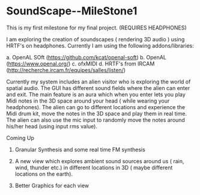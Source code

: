 # SoundScape--MileStone1
This is my first milestone for my final project. (REQUIRES HEADPHONES)

I am exploring the creation of soundscapes ( rendering 3D audio ) using HRTF's on headphones. Currently I am using the following addons/libraries:

a. OpenAL SOft (https://github.com/kcat/openal-soft)
b. OpenAL (https://www.openal.org/)
c. ofxMIDI
d. HRTF's from IRCAM  (http://recherche.ircam.fr/equipes/salles/listen/)

Currently my system includes an alien visitor who is exploring the world of spatial audio. The GUI has different sound fields where the alien can enter and exit. The main feature is an aura which when you enter lets you play Midi notes in the 3D space around your head  ( while wearing your headphones). The alien can go to different locations and experience the Midi drum kit, move the notes in the 3D space and play them in real time. The alien can also use the mic input to randomly move the notes around his/her head (using input rms value).

Coming Up 

1. Granular Synthesis and some real time FM synthesis
2. A new view which explores ambient sound sources around us ( rain, wind, thunder etc.) in different locations in 3D ( maybe different locations on the earth). 

3. Better Graphics for each view
